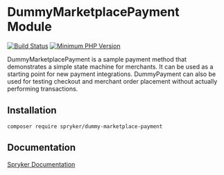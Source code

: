 # DummyMarketplacePayment Module
[![Build Status](https://travis-ci.org/spryker/dummy-marketplace-payment.svg)](https://travis-ci.org/spryker/dummy-marketplace-payment)
[![Minimum PHP Version](https://img.shields.io/badge/php-%3E%3D%207.2-8892BF.svg)](https://php.net/)

DummyMarketplacePayment is a sample payment method that demonstrates a simple state machine for merchants. It can be used as a starting point for new payment integrations. DummyPayment can also be used for testing checkout and merchant order placement without actually performing transactions.

## Installation

```
composer require spryker/dummy-marketplace-payment
```

## Documentation

[Spryker Documentation](https://academy.spryker.com/developing_with_spryker/module_guide/modules.html)
